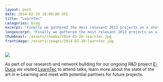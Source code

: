 ```yaml
---
layout: post
date: 2014-02-10 18:00:00 UTC
title: "LearnTec"
categories: blog
excerpt: "Finally we gathered the most relevant 2013 projects on a short video!"
longexcerpt: "Finally we gathered the most relevant 2013 projects on a short video!"
thumbnail: /assets/thumbs/2014-02-20-learntec.jpg
frontimage: /assets/images/2014-02-20-learntec.jpg
---
```


![](/assets/images/2014-02-20-learntec.jpg)

As part of our research and network building for our ongoing R&D project [E-Duca][1] we visited [LearnTec][2] to attend talks, learn more about the state of the art in e-Learning and meet with potential partners for future projects.

[1]: http://e-duca.cc
[2]: http://www.learntec.de/messe-karlsruhe-learntec/2014/en/mess_ka/presse_service/presseuebersicht/presseservice_40576.jsp
